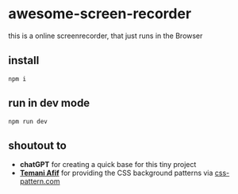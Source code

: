 # awesome-screen-recorder
this is a online screenrecorder, that just runs in the Browser

## install
`npm i`

## run in dev mode
`npm run dev`

## shoutout to
- **chatGPT** for creating a quick base for this tiny project
- **[Temani Afif](https://github.com/Afif13)** for providing the CSS background patterns via [css-pattern.com](https://css-pattern.com/)
